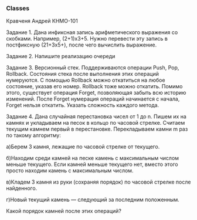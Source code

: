 ### Classes
Кравченя Андрей КНМО-101

Задание 1. Дана инфиксная запись арифметического выражения со скобками. 
Например, (2+1)x3+5. Нужно перевести эту запись в постфиксную (21+3x5+), 
после чего вычислить выражение.

Задание 2. Напишите реализацию очереди

Задание 3. Версионный стек. Поддерживаются операции Push, Pop, Rollback. 
Состояния стека после выполнения этих операций нумеруются. 
С помощью Rollback можно откатиться на любое состояние, указав его номер. 
Rollback тоже можно откатить. Помимо этого, существует операция Forget, позволяющая забыть всю историю изменений. 
После Forget нумерация операций начинается с начала, Forget нельзя откатить. 
Указать сложность каждого метода.

Задание 4. Дана случайная перестановка чисел от 1 до n. Пишем их на камнях и укладываем на песок в кольцо по часовой стрелке. Считаем текущим камнем первый в перестановке. Перекладываем камни m раз по такому алгоритму:

а)Берем 3 камня, лежащие по часовой стрелке от текущего.

б)Находим среди камней на песке камень с максимальным числом меньше текущего. Если камней меньше текущего нет, вместо этого просто находим камень с максимальным числом.

в)Кладем 3 камня из руки (сохраняя порядок) по часовой стрелке после найденного.

г)Новый текущий камень — следующий за последним положенным.

Какой порядок камней после этих операций?